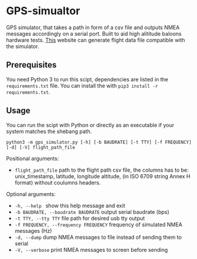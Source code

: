 # GPS-simualtor

GPS simulator, that takes a path in form of a csv file and outputs NMEA
messages accordingly on a serial port.
Built to aid high alititude baloons hardware tests.
[This](https://predict.habhub.org) website can generate flight data file
compatible with the simulator.

## Prerequisites

You need Python 3 to run this scipt, dependencies are listed in the
`requirements.txt` file. You can install the with 
`pip3 install -r requirements.txt`.

## Usage

You can run the scipt with Python or directly as an executable if your
system matches the shebang path.

`python3 -m gps_simulator.py [-h] [-b BAUDRATE] [-t TTY] [-f FREQUENCY] [-d] [-V]
flight_path_file`

Positional arguments:

* `flight_path_file` path to the flight path csv file, the columns has to
   be: unix_timestamp, latitude, longitude altitude, (in ISO 6709 string
   Annex H format) without coulumns headers.

Optional arguments:

* `-h, --help ` show this help message and exit
* `-b BAUDRATE, --baudrate BAUDRATE` output serial baudrate (bps)
* `-t TTY, --tty TTY` file path for desired usb tty output
* `-f FREQUENCY, --frequency FREQUENCY` frequency of simulated NMEA
   messages (Hz)
* `-d, --dump` dump NMEA messages to file instead of sending them to
   serial
* `-V, --verbose` print NMEA messages to screen before sending
